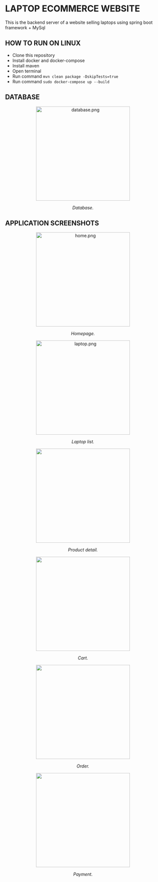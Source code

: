# LAPTOP ECOMMERCE WEBSITE

This is the backend server of a website selling laptops using spring boot framework + MySql

## HOW TO RUN ON LINUX
* Clone this repository
* Install docker and docker-compose
* Install maven
* Open terminal
* Run command ```mvn clean package -DskipTests=true```
* Run command  ```sudo docker-compose up --build```

## DATABASE

<p align="center">
<img width="304" src="https://uphinh.vn/images/2022/03/18/9c139951bf86784e11461a65f4b74f3f.png" alt="database.png"/>
<p align="center" ><i> Database. </i></p>

## APPLICATION SCREENSHOTS

<p align="center">
<img width="304" src="https://uphinh.vn/images/2022/03/18/effe3162da7d22012491be8cdb9d33f4.png" alt="home.png"/>
<p align="center" ><i> Homepage. </i></p>

<p align="center">
<img width="304" src="https://uphinh.vn/images/2022/03/18/cfb57da8c49b4ddd87b35ff0a84f0a49.png" alt="laptop.png"/>
<p align="center" ><i> Laptop list. </i></p>

<p align="center">
<img width="304" src="https://uphinh.vn/images/2022/03/18/625a7a5b11152c5d9c91347cd04b0ae0.png"/>
<p align="center" ><i> Product detail. </i></p>

<p align="center">
<img width="304" src="https://uphinh.vn/images/2022/03/18/5c46a707588f42f9f7d91dbca0047d85.png"/>
<p align="center" ><i> Cart. </i></p>

<p align="center">
<img width="304" src="https://uphinh.vn/images/2022/03/18/d4fc100a1faac41741c77190b006791f.png"/>
<p align="center" ><i> Order. </i></p>

<p align="center">
<img width="304" src="https://uphinh.vn/images/2022/03/18/ea746ff3a72bf2d5230be55903bb642f.png"/>
<p align="center" ><i> Payment. </i></p>



